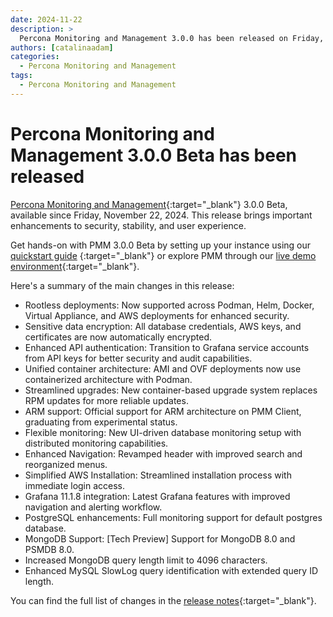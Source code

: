 ```yaml
---
date: 2024-11-22
description: >
  Percona Monitoring and Management 3.0.0 has been released on Friday, November 22, 2024.
authors: [catalinaadam]
categories:
  - Percona Monitoring and Management
tags:
  - Percona Monitoring and Management
---
```


# Percona Monitoring and Management 3.0.0 Beta has been released

<!-- more -->

[Percona Monitoring and Management](https://docs.percona.com/percona-monitoring-and-management/index.html){:target="_blank"} 3.0.0 Beta, available since Friday, November 22, 2024. This release brings important enhancements to security, stability, and user experience. 

Get hands-on with PMM 3.0.0 Beta by setting up your instance using our [quickstart guide](https://pmm-doc-3-0.onrender.com/quickstart.html) {:target="_blank"} or explore PMM through our [live demo environment](https://pmmdemo.percona.com){:target="_blank"}.

Here's a summary of the main changes in this release:

- Rootless deployments: Now supported across Podman, Helm, Docker, Virtual Appliance, and AWS deployments for enhanced security.
- Sensitive data encryption: All database credentials, AWS keys, and certificates are now automatically encrypted.
- Enhanced API authentication: Transition to Grafana service accounts from API keys for better security and audit capabilities.
- Unified container architecture: AMI and OVF deployments now use containerized architecture with Podman.
- Streamlined upgrades: New container-based upgrade system replaces RPM updates for more reliable updates.
- ARM support: Official support for ARM architecture on PMM Client, graduating from experimental status.
- Flexible monitoring: New UI-driven database monitoring setup with distributed monitoring capabilities.
- Enhanced Navigation: Revamped header with improved search and reorganized menus.
- Simplified AWS Installation: Streamlined installation process with immediate login access.
- Grafana 11.1.8 integration: Latest Grafana features with improved navigation and alerting workflow.
- PostgreSQL enhancements: Full monitoring support for default postgres database.
- MongoDB Support: [Tech Preview] Support for MongoDB 8.0 and PSMDB 8.0.
- Increased MongoDB query length limit to 4096 characters.
- Enhanced MySQL SlowLog query identification with extended query ID length.

You can find the full list of changes in the [release notes](https://pmm-doc-3-0.onrender.com/release-notes/3.0.0_Beta.html){:target="_blank"}.


